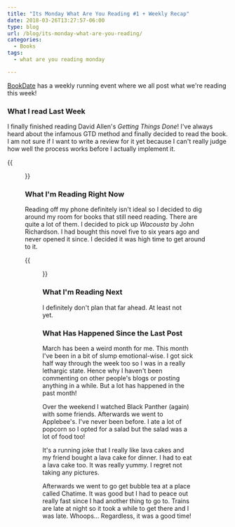 ```yaml
---
title: "Its Monday What Are You Reading #1 + Weekly Recap"
date: 2018-03-26T13:27:57-06:00
type: blog
url: /blog/its-monday-what-are-you-reading/
categories:
  - Books
tags:
  - what are you reading monday

---
```


[BookDate](https://bookdate.blogspot.ca) has a weekly running event where we all post what we're reading this week!

### What I read Last Week

I finally finished reading David Allen's _Getting Things Done_! I've always heard about the infamous GTD method and finally decided to read the book. I am not sure if I want to write a review for it yet because I can't really judge how well the process works before I actually implement it.

{{<figure src="http://res.cloudinary.com/dvozrk6m8/image/upload/v1522092975/getting-things-done_fbzon9.png" title="Getting Things Done by David Allen">}}

### What I'm Reading Right Now

Reading off my phone definitely isn't ideal so I decided to dig around my room for books that still need reading. There are quite a lot of them. I decided to pick up _Wacousta_ by John Richardson. I had bought this novel five to six years ago and never opened it since. I decided it was high time to get around to it.

{{<figure src="http://res.cloudinary.com/dvozrk6m8/image/upload/v1522093245/wacousta_eoc481.jpg" title="Wacousta by John Richardson">}}


### What I'm Reading Next

I definitely don't plan that far ahead. At least not yet.

### What Has Happened Since the Last Post

March has been a weird month for me. This month I've been in a bit of slump emotional-wise. I got sick half way through the week too so I was in a really lethargic state. Hence why I haven't been commenting on other people's blogs or posting anything in a while. But a lot has happened in the past month!

Over the weekend I watched Black Panther (again) with some friends. Afterwards we went to Applebee's. I've never been before. I ate a lot of popcorn so I opted for a salad but the salad was a lot of food too! 

It's a running joke that I really like lava cakes and my friend bought a lava cake for dinner. I had to eat a lava cake too. It was really yummy. I regret not taking any pictures.

Afterwards we went to go get bubble tea at a place called Chatime. It was good but I had to peace out really fast since I had another thing to go to. Trains are late at night so it took a while to get there and I was late. Whoops... Regardless, it was a good time!